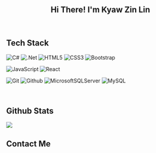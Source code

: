<h2 align="center">Hi There!  I'm Kyaw Zin Lin</h4>  
  

<br/>  


<h2>Tech Stack</h4>   

![C#](https://img.shields.io/badge/c%23-%23239120.svg?style=for-the-badge&logo=c-sharp&logoColor=white)
![.Net](https://img.shields.io/badge/.NET-5C2D91?style=for-the-badge&logo=.net&logoColor=white)
![HTML5](https://img.shields.io/badge/-HTML5-000000?style=for-the-badge&logo=HTML5)
![CSS3](https://img.shields.io/badge/-CSS3-000000?style=for-the-badge&logo=CSS3)
![Bootstrap](https://img.shields.io/badge/-Bootstrap-000000?style=for-the-badge&logo=bootstrap)
<!--![Tailwind CSS](https://img.shields.io/badge/-Tailwind-000000?style=for-the-badge&logo=tailwindcss)-->


 ![JavaScript](https://img.shields.io/badge/-JavaScript-000000?style=for-the-badge&logo=javascript)
 ![React](https://img.shields.io/badge/-React-000000?style=for-the-badge&logo=React)
<!--![TypeScript](https://img.shields.io/badge/-TypeScript-000000?style=for-the-badge&logo=typescript)-->
<!--![VueJs](https://img.shields.io/badge/-Vue.Js-000000?style=for-the-badge&logo=vue.js)-->
<!--![NextJs](https://img.shields.io/badge/-Next.Js-000000?style=for-the-badge&logo=next.js)-->

 ![Git](http://img.shields.io/badge/-Git-000000?style=for-the-badge&logo=Git)
 ![Github](http://img.shields.io/badge/-Github-000000?style=for-the-badge&logo=Github)
![MicrosoftSQLServer](https://img.shields.io/badge/Microsoft%20SQL%20Sever-CC2927?style=for-the-badge&logo=microsoft%20sql%20server&logoColor=white)
![MySQL](https://img.shields.io/badge/mysql-%2300f.svg?style=for-the-badge&logo=mysql&logoColor=white)
<!--![MongoDB](https://img.shields.io/badge/MongoDB-%234ea94b.svg?style=for-the-badge&logo=mongodb&logoColor=white)-->

 



 
<br/>  


## Github Stats  
<img src="https://github-readme-stats.vercel.app/api?username=KyawZinLin3&show_icons=true&count_private=true&hide_border=true" align="center" />

<br />

<h2>Contact Me</h4>   
 
 

